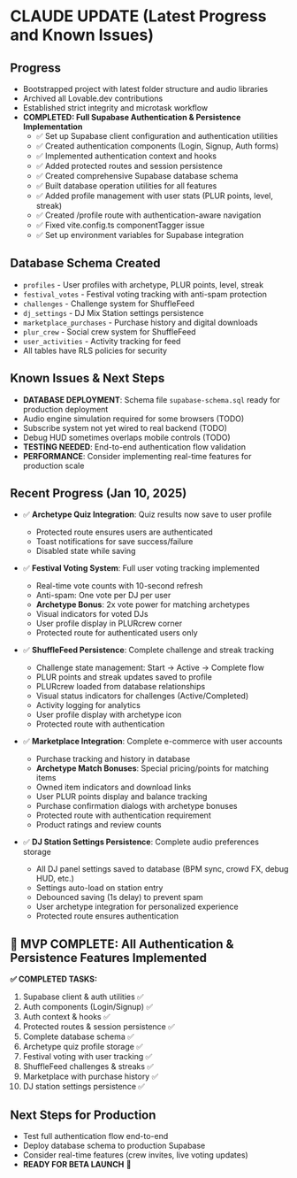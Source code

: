 # CLAUDE UPDATE (Latest Progress and Known Issues)

## Progress
- Bootstrapped project with latest folder structure and audio libraries
- Archived all Lovable.dev contributions
- Established strict integrity and microtask workflow
- **COMPLETED: Full Supabase Authentication & Persistence Implementation**
  - ✅ Set up Supabase client configuration and authentication utilities
  - ✅ Created authentication components (Login, Signup, Auth forms)
  - ✅ Implemented authentication context and hooks
  - ✅ Added protected routes and session persistence
  - ✅ Created comprehensive Supabase database schema
  - ✅ Built database operation utilities for all features
  - ✅ Added profile management with user stats (PLUR points, level, streak)
  - ✅ Created /profile route with authentication-aware navigation
  - ✅ Fixed vite.config.ts componentTagger issue
  - ✅ Set up environment variables for Supabase integration

## Database Schema Created
- `profiles` - User profiles with archetype, PLUR points, level, streak
- `festival_votes` - Festival voting tracking with anti-spam protection
- `challenges` - Challenge system for ShuffleFeed
- `dj_settings` - DJ Mix Station settings persistence
- `marketplace_purchases` - Purchase history and digital downloads
- `plur_crew` - Social crew system for ShuffleFeed
- `user_activities` - Activity tracking for feed
- All tables have RLS policies for security

## Known Issues & Next Steps
- **DATABASE DEPLOYMENT**: Schema file `supabase-schema.sql` ready for production deployment
- Audio engine simulation required for some browsers (TODO)
- Subscribe system not yet wired to real backend (TODO)  
- Debug HUD sometimes overlaps mobile controls (TODO)
- **TESTING NEEDED**: End-to-end authentication flow validation
- **PERFORMANCE**: Consider implementing real-time features for production scale

## Recent Progress (Jan 10, 2025)
- ✅ **Archetype Quiz Integration**: Quiz results now save to user profile
  - Protected route ensures users are authenticated
  - Toast notifications for save success/failure
  - Disabled state while saving
- ✅ **Festival Voting System**: Full user voting tracking implemented
  - Real-time vote counts with 10-second refresh
  - Anti-spam: One vote per DJ per user
  - **Archetype Bonus**: 2x vote power for matching archetypes
  - Visual indicators for voted DJs
  - User profile display in PLURcrew corner
  - Protected route for authenticated users only
- ✅ **ShuffleFeed Persistence**: Complete challenge and streak tracking
  - Challenge state management: Start → Active → Complete flow
  - PLUR points and streak updates saved to profile
  - PLURcrew loaded from database relationships
  - Visual status indicators for challenges (Active/Completed)
  - Activity logging for analytics
  - User profile display with archetype icon
  - Protected route with authentication
- ✅ **Marketplace Integration**: Complete e-commerce with user accounts
  - Purchase tracking and history in database
  - **Archetype Match Bonuses**: Special pricing/points for matching items
  - Owned item indicators and download links
  - User PLUR points display and balance tracking
  - Purchase confirmation dialogs with archetype bonuses
  - Protected route with authentication requirement
  - Product ratings and review counts

- ✅ **DJ Station Settings Persistence**: Complete audio preferences storage
  - All DJ panel settings saved to database (BPM sync, crowd FX, debug HUD, etc.)
  - Settings auto-load on station entry 
  - Debounced saving (1s delay) to prevent spam
  - User archetype integration for personalized experience
  - Protected route ensures authentication

## 🎉 **MVP COMPLETE**: All Authentication & Persistence Features Implemented

**✅ COMPLETED TASKS:**
1. Supabase client & auth utilities ✅
2. Auth components (Login/Signup) ✅  
3. Auth context & hooks ✅
4. Protected routes & session persistence ✅
5. Complete database schema ✅
6. Archetype quiz profile storage ✅
7. Festival voting with user tracking ✅
8. ShuffleFeed challenges & streaks ✅
9. Marketplace with purchase history ✅
10. DJ station settings persistence ✅

## Next Steps for Production
- Test full authentication flow end-to-end
- Deploy database schema to production Supabase
- Consider real-time features (crew invites, live voting updates)
- **READY FOR BETA LAUNCH** 🚀
